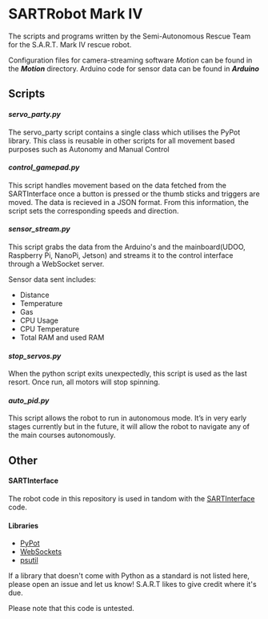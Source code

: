 # SARTRobot Mark IV

The scripts and programs written by the Semi-Autonomous Rescue Team for the S.A.R.T. Mark IV rescue robot.

Configuration files for camera-streaming software _Motion_ can be found in the **_Motion_** directory. Arduino code for sensor data can be found in **_Arduino_**

## Scripts

#### _servo_party.py_
The servo_party script contains a single class which utilises the PyPot library. This class is reusable in other scripts for all movement based purposes such as Autonomy and Manual Control

#### _control_gamepad.py_
This script handles movement based on the data fetched from the SARTInterface once a button is pressed or the thumb sticks and triggers are moved. The data is recieved in a JSON format. From this information, the script sets the corresponding speeds and direction.

#### _sensor_stream.py_
This script grabs the data from the Arduino's and the mainboard(UDOO, Raspberry Pi, NanoPi, Jetson) and streams it to the control interface through a WebSocket server.

Sensor data sent includes:
- Distance
- Temperature
- Gas
- CPU Usage
- CPU Temperature
- Total RAM and used RAM

#### _stop_servos.py_
When the python script exits unexpectedly, this script is used as the last resort. Once run, all motors will stop spinning.

#### _auto_pid.py_
This script allows the robot to run in autonomous mode. It’s in very early stages currently but in the future, it will allow the robot to navigate any of the main courses autonomously.

## Other
#### SARTInterface
The robot code in this repository is used in tandom with the [SARTInterface](https://github.com/brucbr/SARTInterface/) code.

#### Libraries

- [PyPot](https://github.com/poppy-project/pypot/)
- [WebSockets](https://github.com/aaugustin/websockets)
- [psutil](https://github.com/giampaolo/psutil)

If a library that doesn't come with Python as a standard is not listed here, please open an issue and let us know! S.A.R.T likes to give credit where it's due.


Please note that this code is untested.
